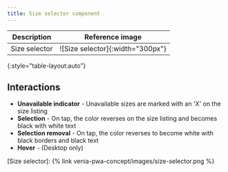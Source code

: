 ```yaml
---
title: Size selector component
---
```


| Description   | Reference image                  |
| ------------- | :------------------------------: |
| Size selector | ![Size selector]{:width="300px"} |
{:style="table-layout:auto"}

## Interactions

* **Unavailable indicator** - Unavailable sizes are marked with an 'X' on the size listing
* **Selection** - On tap, the color reverses on the size listing and becomes black with white text
* **Selection removal** - On tap, the color reverses to become white with black borders and black text
* **Hover** - (Desktop only)

[Size selector]: {% link venia-pwa-concept/images/size-selector.png %}